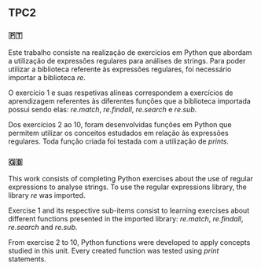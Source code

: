 ## TPC2

### 🇵🇹

Este trabalho consiste na realização de exercícios em Python que abordam a utilização de expressões regulares para análises de strings. Para poder utilizar a biblioteca referente às expressões regulares, foi necessário importar a biblioteca _re_.

O exercício 1 e suas respetivas alíneas correspondem a exercícios de aprendizagem referentes às diferentes funções que a biblioteca importada possui sendo elas: _re.match_, _re.findall_, _re.search_ e _re.sub_.

Dos exercícios 2 ao 10, foram desenvolvidas funções em Python que permitem utilizar os conceitos estudados em relação às expressões regulares. Toda função criada foi testada com a utilização de _prints_.

### 🇬🇧

This work consists of completing Python exercises about the use of regular expressions to analyse strings. To use the regular expressions library, the library _re_ was imported.

Exercise 1 and its respective sub-items consist to learning exercises about different functions presented in the imported library: _re.match_, _re.findall_, _re.search_ and _re.sub_.

From exercise 2 to 10, Python functions were developed to apply concepts studied in this unit. Every created function was tested using _print_ statements.
